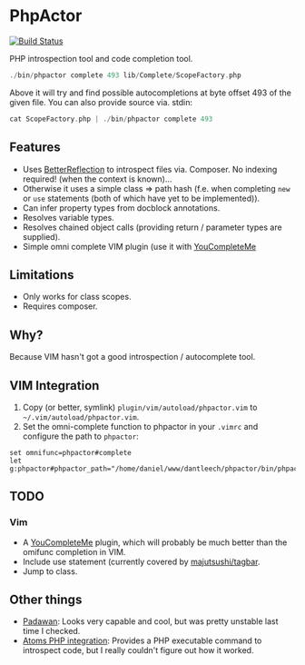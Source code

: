 PhpActor
========

[![Build Status](https://travis-ci.org/dantleech/phpactor.svg?branch=master)](https://travis-ci.org/dantleech/phpactor)

PHP introspection tool and code completion tool.

```php
./bin/phpactor complete 493 lib/Complete/ScopeFactory.php
```

Above it will try and find possible autocompletions at byte offset 493 of the
given file. You can also provide source via. stdin:

```php
cat ScopeFactory.php | ./bin/phpactor complete 493
```

Features
--------

- Uses [BetterReflection](https://github.com/roave/BetterReflection) to
  introspect files via. Composer. No indexing required! (when the context is
  known)...
- Otherwise it uses a simple class => path hash (f.e. when completing `new`
  or `use` statements (both of which have yet to be implemented)).
- Can infer property types from docblock annotations.
- Resolves variable types.
- Resolves chained object calls (providing return / parameter types are supplied).
- Simple omni complete VIM plugin (use it with [YouCompleteMe](https://github.com/Valloric/YouCompleteMe)

Limitations
-----------

- Only works for class scopes.
- Requires composer.

Why?
----

Because VIM hasn't got a good introspection / autocomplete tool.

VIM Integration
---------------

1. Copy (or better, symlink) `plugin/vim/autoload/phpactor.vim` to
`~/.vim/autoload/phpactor.vim`.
2. Set the omni-complete function to phpactor in your `.vimrc` and configure
   the path to `phpactor`: 

```
set omnifunc=phpactor#complete
let g:phpactor#phpactor_path="/home/daniel/www/dantleech/phpactor/bin/phpactor"
```

TODO
----

### Vim

- A [YouCompleteMe](https://github.com/Valloric/YouCompleteMe) plugin, which
  will probably be much better than the omifunc completion in VIM.
- Include use statement (currently covered by
  [majutsushi/tagbar](https://github.com/majutsushi/tagbar').
- Jump to class.

Other things
------------

- [Padawan](https://github.com/mkusher/padawan.vim): Looks very capable and
  cool, but was pretty unstable last time I checked.
- [Atoms PHP integration](https://github.com/php-integrator/atom-base):
  Provides a PHP executable command to introspect code, but I really couldn't
  figure out how it worked.
